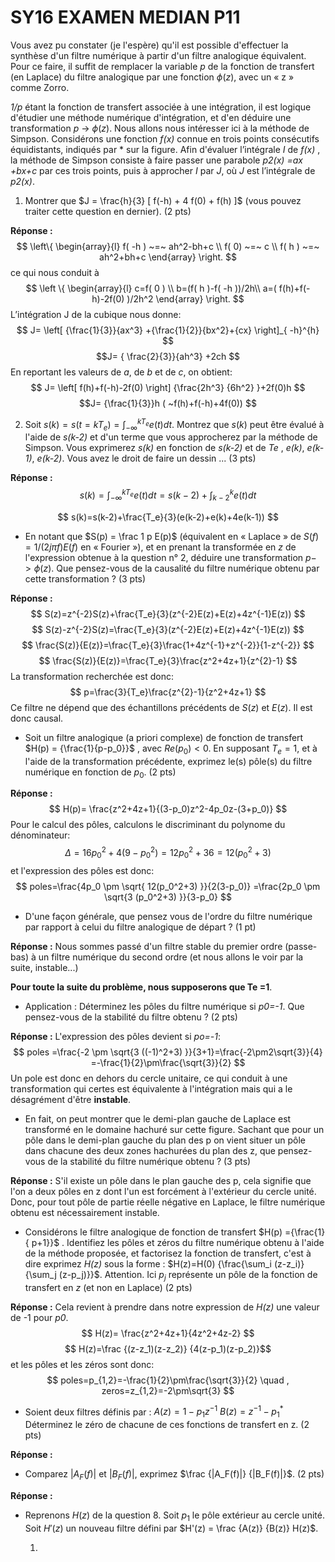 ﻿# SY16 EXAMEN MEDIAN P11


Vous avez pu constater (je l'espère) qu'il est possible d'effectuer la synthèse d'un filtre numérique à partir d'un filtre analogique équivalent. Pour ce faire, il suffit de remplacer la variable *p* de la fonction de transfert (en Laplace) du filtre analogique par une fonction $\phi(z)$, avec un « z » comme Zorro.

*1/p* étant la fonction de transfert associée à une intégration, il est logique d'étudier une méthode numérique d'intégration, et d'en déduire une transformation $p$ -> $\phi(z)$. Nous allons nous intéresser ici à la méthode de Simpson. Considérons une fonction *f(x)* connue en trois points consécutifs équidistants, indiqués par \* sur la figure. Afin d'évaluer l’intégrale *I* de *f(x)* , la méthode de Simpson consiste à faire passer une parabole *p2(x) =ax +bx+c* par ces trois points, puis à approcher *I* par *J*, où *J* est l’intégrale de *p2(x)*.

1. Montrer que $J = \frac{h}{3} [ f(-h) + 4 f(0) + f(h) ]$ (vous pouvez traiter cette question en dernier). (2 pts)

**Réponse :** $$
\left\{ 
\begin{array}{l}
f( -h ) ~=~ ah^2-bh+c  \\
f( 0) ~=~ c \\
f( h ) ~=~ ah^2+bh+c 
\end{array}
\right. 
$$
ce qui nous conduit à
$$
\left \{ 
\begin{array}{l}
c=f( 0 ) \\
b=(f( h )-f( -h ))/2h\\
a=( f(h)+f(-h)-2f(0) )/2h^2
\end{array}
\right. 
$$
L’intégration J de la cubique nous donne:
$$
J= \left[ {\frac{1}{3}}{ax^3} +{\frac{1}{2}}{bx^2}+{cx} \right]_{ -h}^{h} 
$$$$J= { \frac{2}{3}}{ah^3} +2ch 
$$
En reportant les valeurs de *a*, de *b* et de *c*, on obtient:
$$
J= \left[ f(h)+f(-h)-2f(0) \right] {\frac{2h^3} {6h^2} }+2f(0)h  
$$$$J= {\frac{1}{3}}h (  ~f(h)+f(-h)+4f(0))
$$

2. Soit $s(k)=s(t=kT_e)=\int_{- \infty }^{kT_e}e(t)dt$. Montrez que $s(k)$ peut être évalué à l'aide de *s(k-2)* et d'un terme que vous approcherez par la méthode de Simpson. Vous exprimerez *s(k)* en fonction de *s(k-2)* et de *Te* , *e(k)*, *e(k-1)*, *e(k-2)*. Vous avez le droit de faire un dessin ... (3 pts)

**Réponse :** $$
s(k)=\int_{- \infty }^{kT_e}e(t)dt=s(k-2)+ \int_{k-2}^k e(t)dt
$$

$$
s(k)=s(k-2)+\frac{T_e}{3}(e(k-2)+e(k)+4e(k-1))
$$

 - En notant que $S(p) = \frac 1 p E(p)$ (équivalent en « Laplace » de $S(f)=1/(2j \pi f) E(f)$ en « Fourier »), et en prenant la transformée en *z* de l'expression obtenue à la question n° 2, déduire une transformation $p -> \phi(z)$. Que pensez-vous de la causalité du filtre numérique obtenu par cette transformation ? (3 pts)

**Réponse :** $$
S(z)=z^{-2}S(z)+\frac{T_e}{3}(z^{-2}E(z)+E(z)+4z^{-1}E(z))
$$$$
S(z)-z^{-2}S(z)=\frac{T_e}{3}(z^{-2}E(z)+E(z)+4z^{-1}E(z))
$$$$
\frac{S(z)}{E(z)}=\frac{T_e}{3}\frac{1+4z^{-1}+z^{-2}}{1-z^{-2}}
$$$$
\frac{S(z)}{E(z)}=\frac{T_e}{3}\frac{z^2+4z+1}{z^{2}-1}
$$
La transformation recherchée est donc:
$$
p=\frac{3}{T_e}\frac{z^{2}-1}{z^2+4z+1}
$$
Ce filtre ne dépend que des échantillons précédents de $S(z)$ et $E(z)$. Il est donc causal.

 - Soit un filtre analogique (a priori complexe) de fonction de transfert $H(p) = {\frac{1}{p-p_0}}$ , avec $Re(p_0)<0$. En supposant $T_e =1$, et à l'aide de la transformation précédente, exprimez le(s) pôle(s) du filtre numérique en fonction de $p_0$. (2 pts)

**Réponse :** $$
H(p)= \frac{z^2+4z+1}{(3-p_0)z^2-4p_0z-(3+p_0)}
$$ Pour le calcul des pôles, calculons le discriminant du polynome du dénominateur:
$$
\Delta = 16p_0^2+4(9-p_0^2)=12p_0^2+36=12(p_0^2+3)
$$
et l'expression des pôles est donc:
$$
poles=\frac{4p_0 \pm \sqrt{ 12(p_0^2+3) }}{2(3-p_0)}
=\frac{2p_0 \pm \sqrt{3 (p_0^2+3) }}{3-p_0}
$$


 - D'une façon générale, que pensez vous de l'ordre du filtre numérique par rapport à celui du filtre analogique de départ ? (1 pt)

**Réponse :** Nous sommes passé d'un filtre stable du premier ordre (passe-bas) à un filtre numérique du second ordre (et nous allons le voir par la suite, instable...)

**Pour toute la suite du problème, nous supposerons que Te =1**.

 - Application : Déterminez les pôles du filtre numérique si *p0=-1*. Que pensez-vous de la stabilité du filtre obtenu ? (2 pts)

**Réponse :** L'expression des pôles devient si *po=-1*:$$
poles =\frac{-2 \pm \sqrt{3 ((-1)^2+3) }}{3+1}=\frac{-2\pm2\sqrt{3}}{4}
=-\frac{1}{2}\pm\frac{\sqrt{3}}{2}
$$
Un pole est donc en dehors du cercle unitaire, ce qui conduit à une transformation qui certes est équivalente à l'intégration mais qui a le désagrément d'être **instable**.

 - En fait, on peut montrer que le demi-plan gauche de Laplace est transformé en le domaine hachuré sur cette figure. Sachant que pour un pôle dans le demi-plan gauche du plan des p on vient situer un pôle dans chacune des deux zones hachurées du plan des z, que pensez-vous de la stabilité du filtre numérique obtenu ? (3 pts)

**Réponse :** S'il existe un pôle dans le plan gauche des p, cela signifie que l'on a deux pôles en z dont l'un est forcément à l'extérieur du cercle unité. Donc, pour tout pôle de partie réelle négative en Laplace, le filtre numérique obtenu est nécessairement instable. 

 - Considérons le filtre analogique de fonction de transfert $H(p) ={\frac{1}{ p+1}}$ . Identifiez les pôles et zéros du filtre numérique obtenu à l'aide de la méthode proposée, et factorisez la
fonction de transfert, c'est à dire exprimez *H(z)* sous la forme : $H(z)=H(0) {\frac{\sum_i (z-z_i)}{\sum_j (z-p_j)}}$. Attention. Ici $p_j$ représente un pôle de la fonction de transfert en *z* (et non en Laplace) (2 pts)

**Réponse :** Cela revient à prendre dans notre expression de *H(z)* une valeur de -1 pour *p0*.
$$
H(z)= \frac{z^2+4z+1}{4z^2+4z-2}
$$$$
H(z)=\frac {(z-z_1)(z-z_2)} {4(z-p_1)(z-p_2)}$$ et les pôles et les zéros sont donc: $$
poles=p_{1,2}=-\frac{1}{2}\pm\frac{\sqrt{3}}{2} \quad , zeros=z_{1,2}=-2\pm\sqrt{3}
$$

 - Soient deux filtres définis par :
$A(z) = 1-p_1 z ^{-1}$
$B(z) = z^{-1} - p_1^{*}$
Déterminez le zéro de chacune de ces fonctions de transfert en z. (2 pts)

**Réponse :** 

 - Comparez $|A_F(f)|$ et $|B_F(f)|$, exprimez $\frac {|A_F(f)|} {|B_F(f)|}$. (2 pts)

**Réponse :** 

 - Reprenons $H(z)$ de la question 8. Soit $p_1$ le pôle extérieur au cercle unité. Soit $H'(z)$ un nouveau filtre défini par $H'(z) = \frac {A(z)} {B(z)} H(z)$.
 
    1.

  
